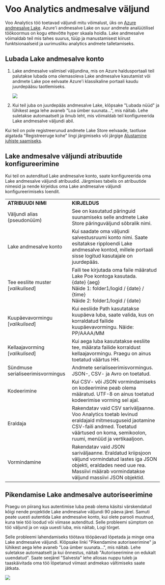 <properties
    pageTitle="Voo Analytics andmesalve väljundi | Microsoft Azure'i"
    description="Autentimise ja luba Azure'i andmed Lake poe voo Analytics töö konfigureerimine"
    keywords=""
    services="stream-analytics"
    documentationCenter=""
    authors="jeffstokes72"
    manager="jhubbard"
    editor="cgronlun"
/>

<tags
    ms.service="stream-analytics"
    ms.devlang="na"
    ms.topic="article"
    ms.tgt_pltfrm="na"
    ms.workload="big-data"
    ms.date="09/26/2016"
    ms.author="jeffstok"
/>

# <a name="stream-analytics-data-lake-store-output"></a>Voo Analytics andmesalve väljund

Voo Analytics töö toetavad väljundi mitu võimalust, üks on [Azure andmesalve Lake](https://azure.microsoft.com/services/data-lake-store/). Azure'i andmesalve Lake on suur andmete analüütilisel töökoormus on kogu ettevõtte hyper skaala hoidla. Lake andmesalve võimaldab teil mis tahes suurus, tüüp ja manustamisest kiirust funktsionaalseid ja uurimusliku analytics andmete talletamiseks.

## <a name="authorize-a-data-lake-store-account"></a>Lubada Lake andmesalve konto

1.  Lake andmesalve valimisel väljundina, mis on Azure haldusportaali teil palutakse lubada oma olemasoleva Lake andmesalve kasutamist või andmete Lake poe eelvaate Azure'i klassikaline portaali kaudu juurdepääsu taotlemiseks.

    ![](media/stream-analytics-data-lake-output/stream-analytics-data-lake-output-authorization.png)  

2.  Kui teil juba on juurdepääs andmesalve Lake, klõpsake "Lubada nüüd" ja lühikest aega lehe avaneb "Loa ümber suunata...", mis näitab. Lehe suletakse automaatselt ja ilmub leht, mis võimaldab teil konfigureerida Lake andmesalve väljundi abil.

Kui teil on pole registreerunud andmete Lake Store eelvaade, taotluse algatada "Registreeruge kohe" lingi järgimiseks või järgige [Alustamine juhiste saamiseks](../data-lake-store/data-lake-store-get-started-portal.md).

## <a name="configure-the-data-lake-store-output-properties"></a>Lake andmesalve väljundi atribuutide konfigureerimine

Kui teil on autenditud Lake andmesalve konto, saate konfigureerida oma Lake andmesalve väljundi atribuudid. Järgmises tabelis on atribuutide nimesid ja nende kirjeldus oma Lake andmesalve väljundi konfigureerimiseks loendit.

<table>
<tbody>
<tr>
<td><B>ATRIBUUDI NIMI</B></td>
<td><B>KIRJELDUS</B></td>
</tr>
<tr>
<td>Väljundi alias (pseudonüüm)</td>
<td>See on kasutatud päringuid suunamiseks selle andmete Lake Store päringuväljund sõbralik nimi.</td>
</tr>
<tr>
<td>Lake andmesalve konto</td>
<td>Kui saadate oma väljundi salvestusruumi konto nimi. Saate esitatakse ripploendi Lake andmesalve kontod, millele portaali sisse logitud kasutajale on juurdepääs.</td>
</tr>
<tr>
<td>Tee eesliite muster [<I>valikulised</I>]</td>
<td>Faili tee kirjutada oma faile määratud Lake Poe kontoga kasutada. <BR>{date} {aeg}<BR>Näide 1: folder1/logid / {date} / {time}<BR>Näide 2: folder1/logid / {date}</td>
</tr>
<tr>
<td>Kuupäevavormingu [<I>valikulised</I>]</td>
<td>Kui eesliide Path kasutatakse kuupäeva luba, saate valida, kus on korraldatud failide kuupäevavormingu. Näide: PP/AAAA/MM</td>
</tr>
<tr>
<td>Kellaajavorming [<I>valikulised</I>]</td>
<td>Kui aega luba kasutatakse eesliite tee, määrata failide korraldust kellaajavormingu. Praegu on ainus toetatud väärtus HH.</td>
</tr>
<tr>
<td>Sündmuse serialiseerimisvormingus</td>
<td>Andmete serialiseerimisvormingus. JSON-, CSV- ja Avro on toetatud.</td>
</tr>
<tr>
<td>Kodeerimine</td>
<td>Kui CSV- või JSON vormindamiseks on kodeerimine peab olema määratud. UTF-8 on ainus toetatud kodeerimise vorming sel ajal.</td>
</tr>
<tr>
<td>Eraldaja</td>
<td>Rakendatav vaid CSV sariväljaanne. Voo Analytics toetab levinud eraldajaid mitmesuguseid jaotamine CSV-faili andmed. Toetatud väärtused on koma, semikoolon, ruumi, menüüd ja vertikaaljoon.</td>
</tr>
<tr>
<td>Vormindamine</td>
<td>Rakendatav vaid JSON sariväljaanne. Eraldatud kriipsjoon väljund vormindatud lastes iga JSON objekti, eraldades need uue rea. Massiivi määrab vormindatakse väljund massiivi JSON objektid.</td>
</tr>
</tbody>
</table>

## <a name="renew-data-lake-store-authorization"></a>Pikendamise Lake andmesalve autoriseerimine

Praegu on piirang kus autentimise luba peab olema käsitsi värskendatud kõigi nende projektide Lake andmesalve väljundi 90 päeva järel. Samuti peate uuesti autentida Lake andmesalve konto, kui olete parooli muutnud, kuna teie töö loodud või viimase autenditud. Selle probleemi sümptom on töö väljund ja on vaja uuesti luba, mis näitab, Logi tõrget.

Selle probleemi lahendamiseks töötava tööpäevad lõpetada ja minge oma Lake andmesalve väljundi. Klõpsake linki "Pikendamine autoriseerimine" ja lühikest aega lehe avaneb "Loa ümber suunata...", mis näitab. Lehe suletakse automaatselt ja kui õnnestus, näitab "Autoriseerimine on edukalt uuendatud". Saate seejärel "Salvesta" lehe allosas nuppu tuleb ja taaskäivitada oma töö lõpetanud viimast andmekao vältimiseks saate jätkata.

![](media/stream-analytics-data-lake-output/stream-analytics-data-lake-output-renew-authorization.png)
